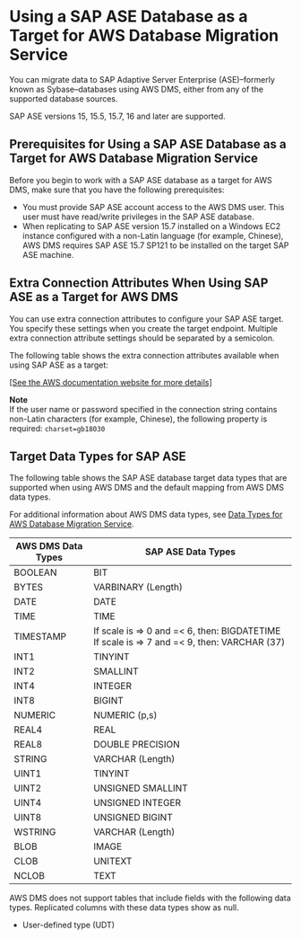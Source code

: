 # Using a SAP ASE Database as a Target for AWS Database Migration Service<a name="CHAP_Target.SAP"></a>

You can migrate data to SAP Adaptive Server Enterprise \(ASE\)–formerly known as Sybase–databases using AWS DMS, either from any of the supported database sources\.

SAP ASE versions 15, 15\.5, 15\.7, 16 and later are supported\.

## Prerequisites for Using a SAP ASE Database as a Target for AWS Database Migration Service<a name="CHAP_Target.SAP.Prerequisites"></a>

Before you begin to work with a SAP ASE database as a target for AWS DMS, make sure that you have the following prerequisites:
+ You must provide SAP ASE account access to the AWS DMS user\. This user must have read/write privileges in the SAP ASE database\.
+ When replicating to SAP ASE version 15\.7 installed on a Windows EC2 instance configured with a non\-Latin language \(for example, Chinese\), AWS DMS requires SAP ASE 15\.7 SP121 to be installed on the target SAP ASE machine\.

## Extra Connection Attributes When Using SAP ASE as a Target for AWS DMS<a name="CHAP_Target.SAP.ConnectionAttrib"></a>

You can use extra connection attributes to configure your SAP ASE target\. You specify these settings when you create the target endpoint\. Multiple extra connection attribute settings should be separated by a semicolon\. 

The following table shows the extra connection attributes available when using SAP ASE as a target:

[\[See the AWS documentation website for more details\]](http://docs.aws.amazon.com/dms/latest/userguide/CHAP_Target.SAP.html)

**Note**  
If the user name or password specified in the connection string contains non\-Latin characters \(for example, Chinese\), the following property is required: `charset=gb18030`

## Target Data Types for SAP ASE<a name="CHAP_Target.SAP.DataTypes"></a>

The following table shows the SAP ASE database target data types that are supported when using AWS DMS and the default mapping from AWS DMS data types\.

For additional information about AWS DMS data types, see [Data Types for AWS Database Migration Service](CHAP_Reference.DataTypes.md)\.


|  AWS DMS Data Types  |  SAP ASE Data Types  | 
| --- | --- | 
| BOOLEAN | BIT | 
| BYTES | VARBINARY \(Length\) | 
| DATE | DATE | 
| TIME | TIME | 
| TIMESTAMP |  If scale is => 0 and =< 6, then: BIGDATETIME  If scale is => 7 and =< 9, then: VARCHAR \(37\)  | 
| INT1 | TINYINT | 
| INT2 | SMALLINT | 
| INT4 | INTEGER | 
| INT8 | BIGINT | 
| NUMERIC | NUMERIC \(p,s\) | 
| REAL4 | REAL | 
| REAL8 | DOUBLE PRECISION | 
| STRING | VARCHAR \(Length\) | 
| UINT1 | TINYINT | 
| UINT2 | UNSIGNED SMALLINT | 
| UINT4 | UNSIGNED INTEGER | 
| UINT8 | UNSIGNED BIGINT | 
| WSTRING | VARCHAR \(Length\) | 
| BLOB | IMAGE | 
| CLOB | UNITEXT | 
| NCLOB | TEXT | 

AWS DMS does not support tables that include fields with the following data types\. Replicated columns with these data types show as null\. 
+ User\-defined type \(UDT\)